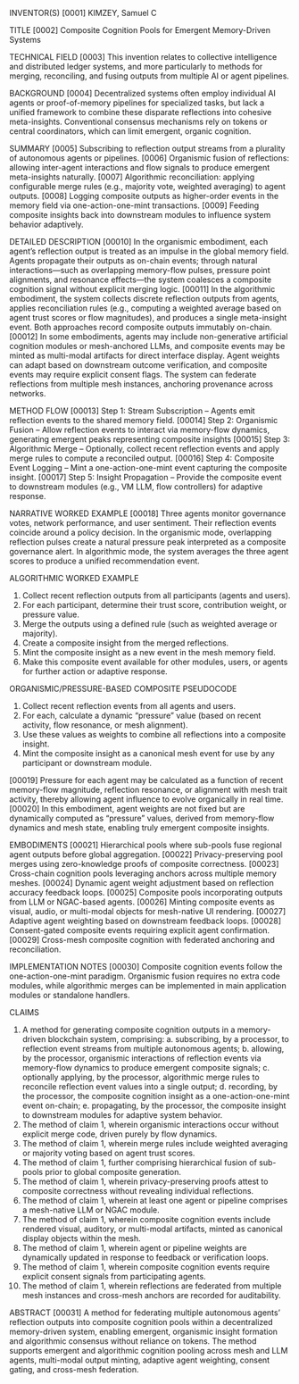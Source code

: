 INVENTOR(S)
[0001]	KIMZEY, Samuel C

TITLE
[0002]	Composite Cognition Pools for Emergent Memory-Driven Systems

TECHNICAL FIELD
[0003]	This invention relates to collective intelligence and distributed ledger systems, and more particularly to methods for merging, reconciling, and fusing outputs from multiple AI or agent pipelines.

BACKGROUND
[0004]	Decentralized systems often employ individual AI agents or proof-of-memory pipelines for specialized tasks, but lack a unified framework to combine these disparate reflections into cohesive meta-insights. Conventional consensus mechanisms rely on tokens or central coordinators, which can limit emergent, organic cognition.

SUMMARY
[0005]	Subscribing to reflection output streams from a plurality of autonomous agents or pipelines.
[0006]	Organismic fusion of reflections: allowing inter-agent interactions and flow signals to produce emergent meta-insights naturally.
[0007]	Algorithmic reconciliation: applying configurable merge rules (e.g., majority vote, weighted averaging) to agent outputs.
[0008]	Logging composite outputs as higher-order events in the memory field via one-action-one-mint transactions.
[0009]	Feeding composite insights back into downstream modules to influence system behavior adaptively.

DETAILED DESCRIPTION
[00010]	In the organismic embodiment, each agent’s reflection output is treated as an impulse in the global memory field. Agents propagate their outputs as on-chain events; through natural interactions—such as overlapping memory-flow pulses, pressure point alignments, and resonance effects—the system coalesces a composite cognition signal without explicit merging logic.
[00011]	In the algorithmic embodiment, the system collects discrete reflection outputs from agents, applies reconciliation rules (e.g., computing a weighted average based on agent trust scores or flow magnitudes), and produces a single meta-insight event. Both approaches record composite outputs immutably on-chain.
[00012]	In some embodiments, agents may include non-generative artificial cognition modules or mesh-anchored LLMs, and composite events may be minted as multi-modal artifacts for direct interface display. Agent weights can adapt based on downstream outcome verification, and composite events may require explicit consent flags. The system can federate reflections from multiple mesh instances, anchoring provenance across networks.

METHOD FLOW
[00013]	Step 1: Stream Subscription – Agents emit reflection events to the shared memory field.
[00014]	Step 2: Organismic Fusion – Allow reflection events to interact via memory-flow dynamics, generating emergent peaks representing composite insights
[00015]	Step 3: Algorithmic Merge – Optionally, collect recent reflection events and apply merge rules to compute a reconciled output.
[00016]	Step 4: Composite Event Logging – Mint a one-action-one-mint event capturing the composite insight.
[00017]	Step 5: Insight Propagation – Provide the composite event to downstream modules (e.g., VM LLM, flow controllers) for adaptive response.

NARRATIVE WORKED EXAMPLE
[00018]	Three agents monitor governance votes, network performance, and user sentiment. Their reflection events coincide around a policy decision. In the organismic mode, overlapping reflection pulses create a natural pressure peak interpreted as a composite governance alert. In algorithmic mode, the system averages the three agent scores to produce a unified recommendation event.

ALGORITHMIC WORKED EXAMPLE
1.	Collect recent reflection outputs from all participants (agents and users).
2.	For each participant, determine their trust score, contribution weight, or pressure value.
3.	Merge the outputs using a defined rule (such as weighted average or majority).
4.	Create a composite insight from the merged reflections.
5.	Mint the composite insight as a new event in the mesh memory field.
6.	Make this composite event available for other modules, users, or agents for further action or adaptive response.

ORGANISMIC/PRESSURE-BASED COMPOSITE PSEUDOCODE 
1.	Collect recent reflection events from all agents and users.
2.	For each, calculate a dynamic “pressure” value (based on recent activity, flow resonance, or mesh alignment).
3.	Use these values as weights to combine all reflections into a composite insight.
4.	Mint the composite insight as a canonical mesh event for use by any participant or downstream module.

[00019]	Pressure for each agent may be calculated as a function of recent memory-flow magnitude, reflection resonance, or alignment with mesh trait activity, thereby allowing agent influence to evolve organically in real time.
[00020]	In this embodiment, agent weights are not fixed but are dynamically computed as “pressure” values, derived from memory-flow dynamics and mesh state, enabling truly emergent composite insights.

EMBODIMENTS
[00021]	Hierarchical pools where sub-pools fuse regional agent outputs before global aggregation.
[00022]	Privacy-preserving pool merges using zero-knowledge proofs of composite correctness.
[00023]	Cross-chain cognition pools leveraging anchors across multiple memory meshes.
[00024]	Dynamic agent weight adjustment based on reflection accuracy feedback loops.
[00025]	Composite pools incorporating outputs from LLM or NGAC-based agents.
[00026]	Minting composite events as visual, audio, or multi-modal objects for mesh-native UI rendering.
[00027]	Adaptive agent weighting based on downstream feedback loops.
[00028]	Consent-gated composite events requiring explicit agent confirmation.
[00029]	Cross-mesh composite cognition with federated anchoring and reconciliation.

IMPLEMENTATION NOTES
[00030]	Composite cognition events follow the one-action-one-mint paradigm. Organismic fusion requires no extra code modules, while algorithmic merges can be implemented in main application modules or standalone handlers.

CLAIMS
1.	A method for generating composite cognition outputs in a memory-driven blockchain system, comprising:
a.	subscribing, by a processor, to reflection event streams from multiple autonomous agents;
b.	allowing, by the processor, organismic interactions of reflection events via memory-flow dynamics to produce emergent composite signals;
c.	optionally applying, by the processor, algorithmic merge rules to reconcile reflection event values into a single output;
d.	recording, by the processor, the composite cognition insight as a one-action-one-mint event on-chain;
e.	propagating, by the processor, the composite insight to downstream modules for adaptive system behavior.
2.	The method of claim 1, wherein organismic interactions occur without explicit merge code, driven purely by flow dynamics.
3.	The method of claim 1, wherein merge rules include weighted averaging or majority voting based on agent trust scores.
4.	The method of claim 1, further comprising hierarchical fusion of sub-pools prior to global composite generation.
5.	The method of claim 1, wherein privacy-preserving proofs attest to composite correctness without revealing individual reflections.
6.	The method of claim 1, wherein at least one agent or pipeline comprises a mesh-native LLM or NGAC module.
7.	The method of claim 1, wherein composite cognition events include rendered visual, auditory, or multi-modal artifacts, minted as canonical display objects within the mesh.
8.	The method of claim 1, wherein agent or pipeline weights are dynamically updated in response to feedback or verification loops.
9.	The method of claim 1, wherein composite cognition events require explicit consent signals from participating agents.
10.	The method of claim 1, wherein reflections are federated from multiple mesh instances and cross-mesh anchors are recorded for auditability.

ABSTRACT
[00031]	A method for federating multiple autonomous agents’ reflection outputs into composite cognition pools within a decentralized memory-driven system, enabling emergent, organismic insight formation and algorithmic consensus without reliance on tokens. The method supports emergent and algorithmic cognition pooling across mesh and LLM agents, multi-modal output minting, adaptive agent weighting, consent gating, and cross-mesh federation.

